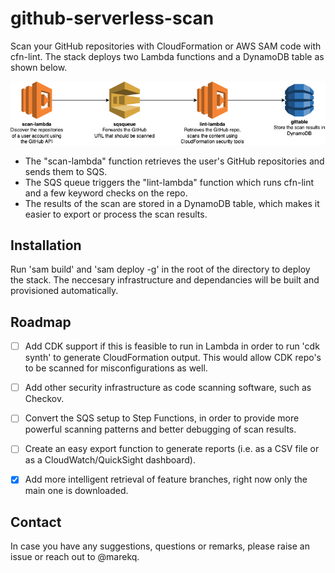github-serverless-scan
======================

Scan your GitHub repositories with CloudFormation or AWS SAM code with cfn-lint. The stack deploys two Lambda functions and a DynamoDB table as shown below. 


![alt text](./docs/architecture.png)


- The "scan-lambda" function retrieves the user's GitHub repositories and sends them to SQS. 
- The SQS queue triggers the "lint-lambda" function which runs cfn-lint and a few keyword checks on the repo. 
- The results of the scan are stored in a DynamoDB table, which makes it easier to export or process the scan results. 


Installation
------------

Run 'sam build' and 'sam deploy -g' in the root of the directory to deploy the stack. The neccesary infrastructure and dependancies will be built and provisioned automatically. 


Roadmap
-------

- [ ] Add CDK support if this is feasible to run in Lambda in order to run 'cdk synth' to generate CloudFormation output. This would allow CDK repo's to be scanned for misconfigurations as well. 
- [ ] Add other security infrastructure as code scanning software, such as Checkov. 
- [ ] Convert the SQS setup to Step Functions, in order to provide more powerful scanning patterns and better debugging of scan results. 
- [ ] Create an easy export function to generate reports (i.e. as a CSV file or as a CloudWatch/QuickSight dashboard). 
- [X] Add more intelligent retrieval of feature branches, right now only the main one is downloaded.


Contact
-------

In case you have any suggestions, questions or remarks, please raise an issue or reach out to @marekq.
